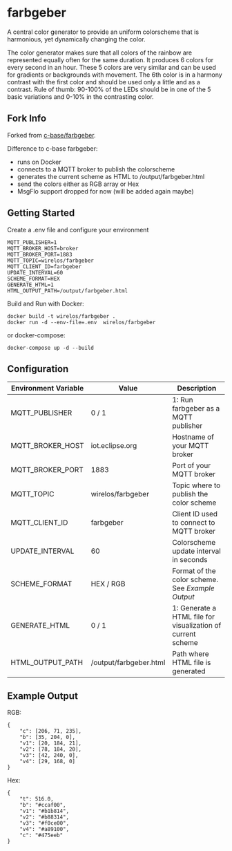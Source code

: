 # farbgeber

A central color generator to provide an uniform colorscheme that is harmonious, yet dynamically changing the color.

The color generator makes sure that all colors of the rainbow are represented equally often for the same duration. It produces 6 colors for every second in an hour. These 5 colors are very similar and can be used for gradients or backgrounds with movement. The 6th color is in a harmony contrast with the first color and should be used only a little and as a contrast. Rule of thumb: 90-100% of the LEDs should be in one of the 5 basic variations and 0-10% in the contrasting color.

## Fork Info
Forked from [c-base/farbgeber](https://github.com/0x1d/farbgeber).  
  
Difference to c-base farbgeber:  
- runs on Docker
- connects to a MQTT broker to publish the colorscheme
- generates the current scheme as HTML to /output/farbgeber.html
- send the colors either as RGB array or Hex
- MsgFlo support dropped for now (will be added again maybe)
  
## Getting Started
Create a .env file and configure your environment
```
MQTT_PUBLISHER=1
MQTT_BROKER_HOST=broker
MQTT_BROKER_PORT=1883
MQTT_TOPIC=wirelos/farbgeber
MQTT_CLIENT_ID=farbgeber
UPDATE_INTERVAL=60
SCHEME_FORMAT=HEX
GENERATE_HTML=1
HTML_OUTPUT_PATH=/output/farbgeber.html
```
Build and Run with Docker:
```
docker build -t wirelos/farbgeber .
docker run -d --env-file=.env  wirelos/farbgeber
```
or docker-compose:
```
docker-compose up -d --build
```

## Configuration
| Environment Variable | Value | Description |
| --- | --- | -- |
| MQTT_PUBLISHER | 0 / 1 | 1: Run farbgeber as a MQTT publisher |
| MQTT_BROKER_HOST | iot.eclipse.org | Hostname of your MQTT broker |
| MQTT_BROKER_PORT | 1883 | Port of your MQTT broker |
| MQTT_TOPIC | wirelos/farbgeber | Topic where to publish the color scheme |
| MQTT_CLIENT_ID | farbgeber | Client ID used to connect to MQTT broker |
| UPDATE_INTERVAL | 60 | Colorscheme update interval in seconds |
| SCHEME_FORMAT | HEX / RGB | Format of the color scheme. See *Example Output* |
| GENERATE_HTML | 0 / 1 | 1: Generate a HTML file for visualization of current scheme |
| HTML_OUTPUT_PATH  | /output/farbgeber.html | Path where HTML file is generated |

## Example Output
RGB:
```
{
	"c": [206, 71, 235],
	"b": [35, 204, 0],
	"v1": [20, 184, 21],
	"v2": [78, 184, 20],
	"v3": [42, 240, 0],
	"v4": [29, 168, 0]
}
```

Hex:
```
{
	"t": 516.0, 
	"b": "#ccaf00", 
	"v1": "#b1b814", 
	"v2": "#b88314", 
	"v3": "#f0ce00", 
	"v4": "#a89100", 
	"c": "#475eeb"
}
```